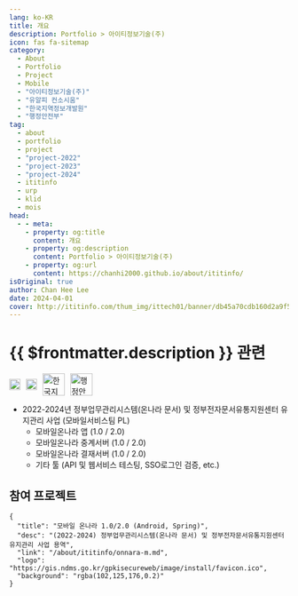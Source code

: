 ```yaml
---
lang: ko-KR
title: 개요
description: Portfolio > 아이티정보기술(주)
icon: fas fa-sitemap
category: 
  - About
  - Portfolio
  - Project
  - Mobile
  - "아이티정보기술(주)"
  - "유알피 컨소시움"
  - "한국지역정보개발원"
  - "행정안전부"
tag:
  - about
  - portfolio
  - project
  - "project-2022"
  - "project-2023"
  - "project-2024"
  - ititinfo
  - urp
  - klid
  - mois
head:
  - - meta:
    - property: og:title
      content: 개요
    - property: og:description
      content: Portfolio > 아이티정보기술(주)
    - property: og:url
      content: https://chanhi2000.github.io/about/ititinfo/
isOriginal: true
author: Chan Hee Lee
date: 2024-04-01
cover: http://ititinfo.com/thum_img/ittech01/banner/db45a70cdb160d2a9f5cb354048a1f60_water__c1_w1920_h1080.jpg
---
```


# {{ $frontmatter.description }} 관련

<SiteInfo
  name="아이티정보기술(주)"
  desc="클라우드 가상화 서비스를 바탕으로 언제나 최상의 서비스를 제공하겠습니다. 국산 가상화 Contrabass와 Vmware 기반으로 클라우드 구축, 가상화 백업, 가상화 OS 및 Data 복구 및 U2L등 국내 최고수준의 맞춤형 고객 서비스를 제공하고 있습니다."
  url="http://ititinfo.com"
  logo="/images/about/ititinfo/logo.ico"
  preview="http://ititinfo.com/thum_img/ittech01/banner/db45a70cdb160d2a9f5cb354048a1f60_water__c1_w1920_h1080.jpg"/>

<p style="display:flex;align-items:center;justify-contents:flex-start">
  <a href="http://www.urpsys.com/" style="margin-right:10px;">
    <img alt="URP(주)" src="/images/about/logo-urp-v2.png" height="20px"/>
  </a>
  <a href="http://ititinfo.com/" style="margin-right:10px;">
    <img alt="아이티정보기술(주)" src="/images/about/ititinfo/logo.ico" height="20px"/>
  </a>
  <a href="https://www.klid.or.kr/" style="margin-right:10px;">
    <img alt="한국지역정보개발원" src="/images/about/logo-klid.png" height="40px"/>
  </a>
  <a href="https://www.mois.go.kr/frt/a01/frtMain.do">
    <img alt="행정안전부" src="/images/about/logo-mois.png" height="40px"/>
  </a>
</p>

- 2022-2024년 정부업무관리시스템(온나라 문서) 및 정부전자문서유통지원센터 유지관리 사업 (모바일서비스팀 PL)
  - 모바일온나라 앱 (1.0 / 2.0)
  - 모바일온나라 중계서버 (1.0 / 2.0)
  - 모바일온나라 결재서버 (1.0 / 2.0)
  - 기타 툴 (API 및 웹서비스 테스팅, SSO로그인 검증, etc.)

## 참여 프로젝트

```component VPCard
{
  "title": "모바일 온나라 1.0/2.0 (Android, Spring)",
  "desc": "(2022-2024) 정부업무관리시스템(온나라 문서) 및 정부전자문서유통지원센터 유지관리 사업 용역",
  "link": "/about/ititinfo/onnara-m.md",
  "logo": "https://gis.ndms.go.kr/gpkisecureweb/image/install/favicon.ico",
  "background": "rgba(102,125,176,0.2)"
}
```
